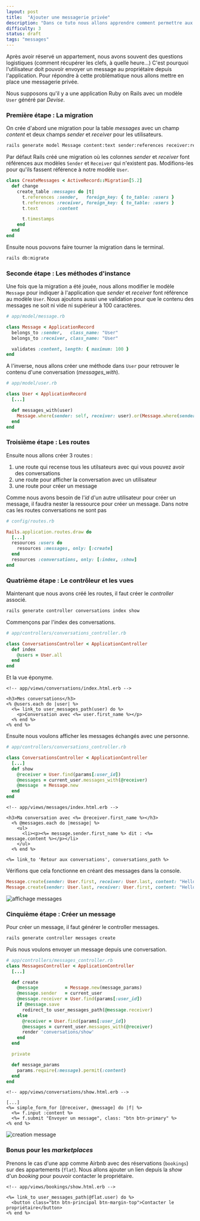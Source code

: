 ```yaml
---
layout: post
title:  "Ajouter une messagerie privée"
description: "Dans ce tuto nous allons apprendre comment permettre aux utilisateurs de s'envoyer des messages privés."
difficulty: 3
status: draft
tags: "messages"
---
```


Après avoir réservé un appartement,  nous avons souvent des questions logistiques (comment récupérer les clefs, à quelle heure...) C'est pourquoi l'utilisateur doit pouvoir envoyer un message au propriétaire depuis l'application. Pour répondre à cette problématique nous allons mettre en place une messagerie privée.

Nous supposons qu'il y a une application Ruby on Rails avec un modèle `User` généré par *Devise*.

### Première étape : La migration

On crée d'abord une migration pour la table *messages* avec un champ *content* et deux champs *sender* et *receiver* pour les utilisateurs.

```sh
rails generate model Message content:text sender:references receiver:references
```

Par défaut Rails créé une migration où les colonnes *sender* et *receiver* font références aux modèles `Sender` et `Receiver` qui n'existent pas. Modifions-les pour qu'ils fassent référence à notre modèle `User`.

```ruby
class CreateMessages < ActiveRecord::Migration[5.2]
  def change
    create_table :messages do |t|
      t.references :sender,   foreign_key: { to_table: :users }
      t.references :receiver, foreign_key: { to_table: :users }
      t.text       :content

      t.timestamps
    end
  end
end
```

Ensuite nous pouvons faire tourner la migration dans le terminal.

```sh
rails db:migrate
```

### Seconde étape : Les méthodes d'instance

Une fois que la migration a été jouée, nous allons modifier le modèle `Message` pour indiquer à l'application que *sender* et *receiver* font référence au modèle `User`. Nous ajoutons aussi une validation pour que le contenu des messages ne soit ni vide ni supérieur à 100 caractères.

```ruby
# app/model/message.rb

class Message < ApplicationRecord
  belongs_to :sender,   class_name: "User"
  belongs_to :receiver, class_name: "User"

  validates :content, length: { maximum: 100 }
end
```

A l'inverse, nous allons créer une méthode dans `User` pour retrouver le contenu d'une conversation (*messages_with*).

```ruby
# app/model/user.rb

class User < ApplicationRecord
  [...]

  def messages_with(user)
    Message.where(sender: self, receiver: user).or(Message.where(sender: user, receiver: self)).order('created_at')
  end
end
```

### Troisième étape : Les routes

Ensuite nous allons créer 3 routes :

1. une route qui recense tous les utilsateurs avec qui vous pouvez avoir des conversations
2. une route pour afficher la conversation avec un utilisateur
3. une route pour créer un message

Comme nous avons besoin de l'*id* d'un autre utilisateur pour créer un message, il faudra nester la ressource pour créer un message. Dans notre cas les routes conversations ne sont pas

```ruby
# config/routes.rb

Rails.application.routes.draw do
  [...]
  resources :users do
    resources :messages, only: [:create]
  end
  resources :conversations, only: [:index, :show]
end
```

### Quatrième étape : Le contrôleur et les vues

Maintenant que nous avons créé les routes, il faut créer le *controller* associé.

```sh
rails generate controller conversations index show
```

Commençons par l'index des conversations.

```ruby
# app/controllers/conversations_controller.rb

class ConversationsController < ApplicationController
  def index
    @users = User.all
  end
end
```

Et la vue éponyme.

```erb
<!-- app/views/conversations/index.html.erb -->

<h3>Mes conversations</h3>
<% @users.each do |user| %>
  <%= link_to user_messages_path(user) do %>
    <p>Conversation avec <%= user.first_name %></p>
  <% end %>
<% end %>
```

Ensuite nous voulons afficher les messages échangés avec une personne.

```ruby
# app/controllers/conversations_controller.rb

class ConversationsController < ApplicationController
  [...]
  def show
    @receiver = User.find(params[:user_id])
    @messages = current_user.messages_with(@receiver)
    @message  = Message.new
  end
end
```

```erb
<!-- app/views/messages/index.html.erb -->

<h3>Ma conversation avec <%= @receiver.first_name %></h3>
  <% @messages.each do |message| %>
    <ul>
      <li><p><%= message.sender.first_name %> dit : <%= message.content %></p></li>
    </ul>
  <% end %>

<%= link_to 'Retour aux conversations', conversations_path %>
```

Vérifions que cela fonctionne en créant des messages dans la console.

```ruby
Message.create(sender: User.first, receiver: User.last, content: "Hello, how are you?")
Message.create(sender: User.last, receiver: User.first, content: "Hello, good and you?")
```

<img src="/images/posts/messages/affichage_messages.gif" class="image" alt="affichage messages">

### Cinquième étape : Créer un message

Pour créer un message, il faut générer le controller messages.

```sh
rails generate controller messages create
```

Puis nous voulons envoyer un message depuis une conversation.

```ruby
# app/controllers/messages_controller.rb
class MessagesController < ApplicationController
  [...]

  def create
    @message          = Message.new(message_params)
    @message.sender   = current_user
    @message.receiver = User.find(params[:user_id])
    if @message.save
      redirect_to user_messages_path(@message.receiver)
    else
      @receiver = User.find(params[:user_id])
      @messages = current_user.messages_with(@receiver)
      render 'conversations/show'
    end
  end

  private

  def message_params
    params.require(:message).permit(:content)
  end
end
```

```erb
<!-- app/views/conversations/show.html.erb -->

[...]
<%= simple_form_for [@receiver, @message] do |f| %>
  <%= f.input :content %>
  <%= f.submit "Envoyer un message", class: "btn btn-primary" %>
<% end %>
```

<img src="/images/posts/messages/new_message.gif" class="image" alt="creation message">

### Bonus pour les *marketplaces*

Prenons le cas d'une app comme Airbnb avec des réservations (`bookings`) sur des appartements (`flat`). Nous allons ajouter un lien depuis la *show* d'un *booking* pour pouvoir contacter le propriétaire.

```erb
<!-- app/views/bookings/show.html.erb -->

<%= link_to user_messages_path(@flat.user) do %>
  <button class="btn btn-principal btn-margin-top">Contacter le propriétaire</button>
<% end %>
```
